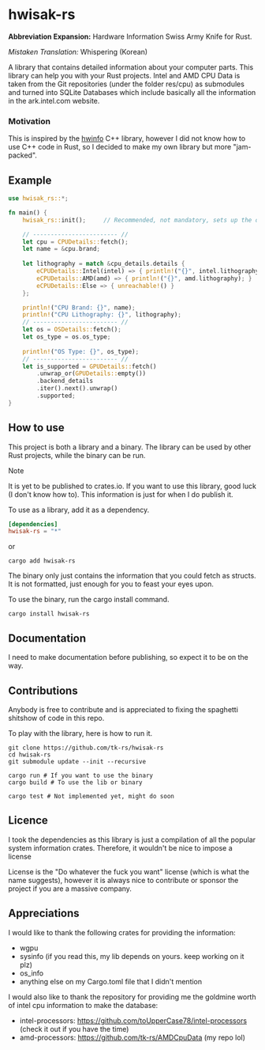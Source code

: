 # hwisak-rs

**Abbreviation Expansion:** Hardware Information Swiss Army Knife for Rust. 

_Mistaken Translation:_ Whispering (Korean)

A library that contains detailed information about your computer parts. 
This library can help you with your Rust projects. Intel and AMD CPU Data is 
taken from the Git repositories (under the folder res/cpu) as submodules and turned into SQLite Databases which include 
basically all the information in the ark.intel.com website. 

### Motivation
This is inspired by the [hwinfo](https://github.com/lfreist/hwinfo) C++ library, however I did not know how to use C++ 
code in Rust, so I decided to make my own library but more "jam-packed".

## Example
```rust
use hwisak_rs::*;

fn main() {
    hwisak_rs::init();     // Recommended, not mandatory, sets up the db for the CPU info

    // ------------------------ //
    let cpu = CPUDetails::fetch();
    let name = &cpu.brand;
    
    let lithography = match &cpu_details.details {
        eCPUDetails::Intel(intel) => { println!("{}", intel.lithography.unwrap_or_default()); }
        eCPUDetails::AMD(amd) => { println!("{}", amd.lithography); }
        eCPUDetails::Else => { unreachable!() }
    };

    println!("CPU Brand: {}", name);
    println!("CPU Lithography: {}", lithography);
    // ------------------------ //
    let os = OSDetails::fetch();
    let os_type = os.os_type;
    
    println!("OS Type: {}", os_type);
    // ------------------------ //
    let is_supported = GPUDetails::fetch()
        .unwrap_or(GPUDetails::empty())
        .backend_details
        .iter().next().unwrap()
        .supported;
}
```

## How to use
This project is both a library and a binary. The library can be used by other Rust projects, while the binary can be 
run. 

> [!NOTE]
> It is yet to be published to crates.io. If you want to use this library, good luck (I don't know how to). 
> This information is just for when I do publish it. 

To use as a library, add it as a dependency. 

```toml
[dependencies]
hwisak-rs = "*"
```
or
```shell
cargo add hwisak-rs
```
[//]: # (I could not be fucked to update the snippet lol. also hi if you see this!)

The binary only just contains the information that you could fetch as structs. It is not formatted, just enough 
for you to feast your eyes upon. 

To use the binary, run the cargo install command. 
```shell
cargo install hwisak-rs
```

## Documentation
I need to make documentation before publishing, so expect it to be on the way. 

## Contributions
Anybody is free to contribute and is appreciated to fixing the spaghetti shitshow of code in this repo. 

To play with the library, here is how to run it. 
```shell
git clone https://github.com/tk-rs/hwisak-rs
cd hwisak-rs
git submodule update --init --recursive

cargo run # If you want to use the binary
cargo build # To use the lib or binary

cargo test # Not implemented yet, might do soon
```

## Licence
I took the dependencies as this library is just a compilation of all the popular system information crates. Therefore, 
it wouldn't be nice to impose a license

License is the "Do whatever the fuck you want" license (which is what the name suggests), however it is always nice
to contribute or sponsor the project if you are a massive company.

## Appreciations

I would like to thank the following crates for providing the information: 

- wgpu
- sysinfo (if you read this, my lib depends on yours. keep working on it plz)
- os_info
- anything else on my Cargo.toml file that I didn't mention

I would also like to thank the repository for providing me the goldmine worth of intel cpu information to 
make the database: 

- intel-processors: https://github.com/toUpperCase78/intel-processors (check it out if you have the time)
- amd-processors: https://github.com/tk-rs/AMDCpuData (my repo lol)

